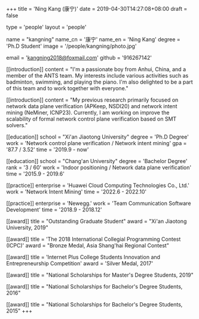 +++
title = 'Ning Kang (康宁)'
date = 2019-04-30T14:27:08+08:00
draft = false

type = 'people'
layout = 'people'

name = "kangning"
name_cn = '康宁'
name_en = 'Ning Kang'
degree = 'Ph.D Student'
image = '/people/kangning/photo.jpg'

email = 'kangning2018@foxmail.com'
github = '916267142'

[[introduction]]
    content = "I'm a passionate boy from Anhui, China, and a member of the ANTS team. My interests include various activities such as badminton, swimming, and playing the piano. I'm also delighted to be a part of this team and to work together with everyone."

[[introduction]]
    content = "My previous research primarily focused on network data plane verification (APKeep, NSDI20) and network intent mining (NeMiner, ICNP23). Currently, I am working on improve the scalability of formal network control plane verification based on SMT solvers."

[[education]]
    school = "Xi'an Jiaotong University"
    degree = 'Ph.D Degree'
    work =  'Network control plane verification / Network intent mining'
    gpa = '87.7 / 3.52'
    time = '2019.9 - now'

[[education]]
    school = "Chang'an University"
    degree = 'Bachelor Degree'
    rank = '3 / 60'
    work = 'Indoor positioning / Network data plane verification'
    time = '2015.9 - 2019.6'

[[practice]]
    enterprise = 'Huawei Cloud Computing Technologies Co., Ltd.'
    work = 'Network Intent Mining'
    time = '2022.6 - 2022.10'
    
[[practice]]
    enterprise = 'Newegg.'
    work = 'Team Communication Software Development'
    time = '2018.9 - 2018.12'

[[award]]
    title = "Outstanding Graduate Student"
    award = "Xi'an Jiaotong University, 2019"

[[award]]
    title = 'The 2018 International Collegial Programming Contest (ICPC)'
    award = "Bronze Medal, Asia Shang'hai Regional Contest"

[[award]]
    title = 'Internet Plus College Students Innovation and Entrepreneurship Competition'
    award = 'Silver Medal, 2017'

[[award]]
    title = "National Scholarships for Master's Degree Students, 2019"

[[award]]
    title = "National Scholarships for Bachelor's Degree Students, 2016"
    
[[award]]
    title = "National Scholarships for Bachelor's Degree Students, 2015"
+++

